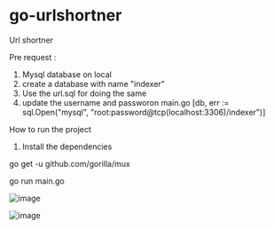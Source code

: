 # go-urlshortner
Url shortner


Pre request : 
 1. Mysql database on local 
 2. create a database with name "indexer" 
 3. Use the url.sql for doing the same
 4. update the username and passworon main.go [db, err := sql.Open("mysql", "root:password@tcp(localhost:3306)/indexer")]
 
 How to run the project 
 1. Install the dependencies
 
 go get -u github.com/gorilla/mux
 

 go run main.go

![image](https://user-images.githubusercontent.com/118735091/233076295-0ac70578-aae7-4dca-b088-0db4c4000e66.png)



![image](https://user-images.githubusercontent.com/118735091/233076420-af459255-0552-423e-8f40-8354eb1fdc21.png)
